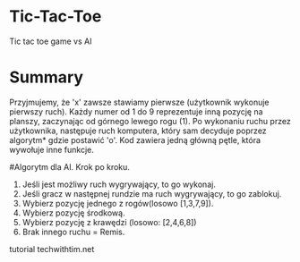# Tic-Tac-Toe
Tic tac toe game vs AI

# Summary
 Przyjmujemy, że 'x' zawsze stawiamy pierwsze (użytkownik wykonuje pierwszy ruch).
 Każdy numer od 1 do 9 reprezentuje inną pozycję na planszy, zaczynając od górnego lewego rogu (1).
 Po wykonaniu ruchu przez użytkownika, następuje ruch komputera, który sam decyduje poprzez algorytm* gdzie postawić 'o'.
 Kod zawiera jedną główną pętle, która wywołuje inne funkcje.
 
#Algorytm dla AI. Krok po kroku.
1. Jeśli jest możliwy ruch wygrywający, to go wykonaj.
2. Jeśli gracz w następnej rundzie ma ruch wygrywający, to go zablokuj.
3. Wybierz pozycję jednego z rogów(losowo [1,3,7,9]).
4. Wybierz pozycję środkową.
5. Wybierz pozycję z krawędzi (losowo: [2,4,6,8])
6. Brak innego ruchu = Remis.

tutorial techwithtim.net

